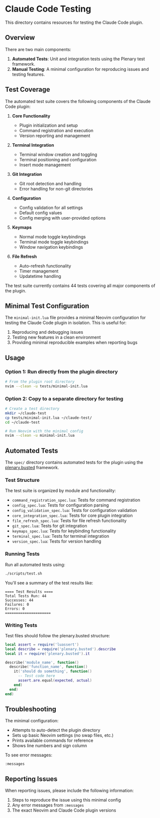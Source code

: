 # Claude Code Testing

This directory contains resources for testing the Claude Code plugin.

## Overview

There are two main components:

1. **Automated Tests**: Unit and integration tests using the Plenary test framework.
2. **Manual Testing**: A minimal configuration for reproducing issues and testing features.

## Test Coverage

The automated test suite covers the following components of the Claude Code plugin:

1. **Core Functionality**
   - Plugin initialization and setup
   - Command registration and execution
   - Version reporting and management

2. **Terminal Integration**
   - Terminal window creation and toggling
   - Terminal positioning and configuration
   - Insert mode management

3. **Git Integration**
   - Git root detection and handling
   - Error handling for non-git directories

4. **Configuration**
   - Config validation for all settings
   - Default config values
   - Config merging with user-provided options

5. **Keymaps**
   - Normal mode toggle keybindings
   - Terminal mode toggle keybindings
   - Window navigation keybindings

6. **File Refresh**
   - Auto-refresh functionality
   - Timer management
   - Updatetime handling

The test suite currently contains 44 tests covering all major components of the plugin.

## Minimal Test Configuration

The `minimal-init.lua` file provides a minimal Neovim configuration for testing the Claude Code plugin in isolation. This is useful for:

1. Reproducing and debugging issues
2. Testing new features in a clean environment
3. Providing minimal reproducible examples when reporting bugs

## Usage

### Option 1: Run directly from the plugin directory

```bash
# From the plugin root directory
nvim --clean -u tests/minimal-init.lua
```

### Option 2: Copy to a separate directory for testing

```bash
# Create a test directory
mkdir ~/claude-test
cp tests/minimal-init.lua ~/claude-test/
cd ~/claude-test

# Run Neovim with the minimal config
nvim --clean -u minimal-init.lua
```

## Automated Tests

The `spec/` directory contains automated tests for the plugin using the [plenary.busted](https://github.com/nvim-lua/plenary.nvim) framework.

### Test Structure

The test suite is organized by module and functionality:

- `command_registration_spec.lua`: Tests for command registration
- `config_spec.lua`: Tests for configuration parsing
- `config_validation_spec.lua`: Tests for configuration validation
- `core_integration_spec.lua`: Tests for core plugin integration
- `file_refresh_spec.lua`: Tests for file refresh functionality
- `git_spec.lua`: Tests for git integration
- `keymaps_spec.lua`: Tests for keybinding functionality
- `terminal_spec.lua`: Tests for terminal integration
- `version_spec.lua`: Tests for version handling

### Running Tests

Run all automated tests using:

```bash
./scripts/test.sh
```

You'll see a summary of the test results like:

```
==== Test Results ====
Total Tests Run: 44
Successes: 44
Failures: 0
Errors: 0
=====================
```

### Writing Tests

Test files should follow the plenary.busted structure:

```lua
local assert = require('luassert')
local describe = require('plenary.busted').describe
local it = require('plenary.busted').it

describe('module_name', function()
  describe('function_name', function()
    it('should do something', function()
      -- Test code here
      assert.are.equal(expected, actual)
    end)
  end)
end)
```

## Troubleshooting

The minimal configuration:
- Attempts to auto-detect the plugin directory
- Sets up basic Neovim settings (no swap files, etc.)
- Prints available commands for reference
- Shows line numbers and sign column

To see error messages:
```
:messages
```

## Reporting Issues

When reporting issues, please include the following information:
1. Steps to reproduce the issue using this minimal config
2. Any error messages from `:messages`
3. The exact Neovim and Claude Code plugin versions